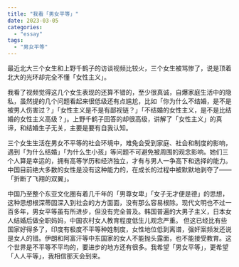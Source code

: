 ```yaml
---
title: "我看「男女平等」"
date: 2023-03-05
categories: 
  - "essay"
tags: 
  - "男女平等"
---
```


最近北大三个女生和上野千鹤子的访谈视频比较火，三个女生被骂惨了，说是顶着北大的光环却完全不懂「女性主义」。

我看了视频觉得这几个女生表现的还算不错的，至少很真诚，自爆家庭生活中的隐私，虽然提的几个问题看起来很低级还有点尴尬，比如「你为什么不结婚，是不是被男人伤害过？」「女性主义是不是有鄙视链？」「不结婚的女性主义，是不是比结婚的女性主义高级？」。上野千鹤子回答的却很高级，讲解了「女性主义」的真谛，和结婚生子无关，主要是要有自我认知。

三个女生生活在男女不平等的社会环境中，难免会受到家庭、社会和制度的影响，遇到「为什么结婚」「为什么生小孩」等问题不可避免被周围的观念影响。她们三个人算是幸运的，拥有高等学历和经济独立，才有与男人一争高下和选择的能力。中国目前绝大多数的女性是没有这种能力的，在成长的过程中被默默地剥夺了——「折断了飞翔的双翼」。

中国乃至整个东亚文化圈有着几千年的「男尊女卑」「女子无才便是德」的思想，这种思想根深蒂固深入到社会的方方面面，没有那么容易根除。现代文明也不过一百多年，男女平等虽有所进步，但没有完全普及。韩国普遍的大男子主义，日本女人结婚后做全职妈妈，中国农村女人教育程度低生儿观念严重。 但这已经比有些国家好得多了，印度有极度不平等种姓制度，女性地位低到离谱，强奸案频发还说是女人的错。伊朗和阿富汗等中东国家的女人不能抛头露面，也不能接受教育。这个世界是不平等不平均的，要进步的地方还有很多。我希望「男女平等」，更希望「人人平等」，我相信那天会到来。
